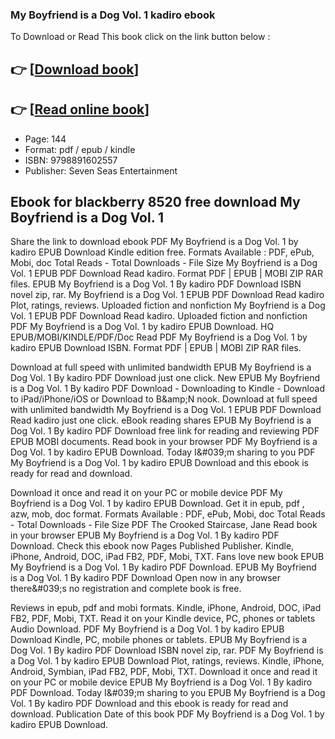 ### My Boyfriend is a Dog Vol. 1 kadiro ebook

To Download or Read This book click on the link button below :

## 👉  [**[Download book](http://ebooksharez.info/download.php?group=book&from=github.com&id=719473&lnk=1065 "Download book")**]

## 👉  [**[Read online book](http://ebooksharez.info/download.php?group=book&from=github.com&id=719473&lnk=1065 "Read online book")**]


* Page: 144
* Format: pdf / epub / kindle
* ISBN: 9798891602557
* Publisher: Seven Seas Entertainment



## Ebook for blackberry 8520 free download My Boyfriend is a Dog Vol. 1


Share the link to download ebook PDF My Boyfriend is a Dog Vol. 1 by kadiro EPUB Download Kindle edition free. Formats Available : PDF, ePub, Mobi, doc Total Reads - Total Downloads - File Size My Boyfriend is a Dog Vol. 1 EPUB PDF Download Read kadiro. Format PDF | EPUB | MOBI ZIP RAR files. EPUB My Boyfriend is a Dog Vol. 1 By kadiro PDF Download ISBN novel zip, rar. My Boyfriend is a Dog Vol. 1 EPUB PDF Download Read kadiro Plot, ratings, reviews. Uploaded fiction and nonfiction My Boyfriend is a Dog Vol. 1 EPUB PDF Download Read kadiro. Uploaded fiction and nonfiction PDF My Boyfriend is a Dog Vol. 1 by kadiro EPUB Download. HQ EPUB/MOBI/KINDLE/PDF/Doc Read PDF My Boyfriend is a Dog Vol. 1 by kadiro EPUB Download ISBN. Format PDF | EPUB | MOBI ZIP RAR files.

Download at full speed with unlimited bandwidth EPUB My Boyfriend is a Dog Vol. 1 By kadiro PDF Download just one click. New EPUB My Boyfriend is a Dog Vol. 1 By kadiro PDF Download - Downloading to Kindle - Download to iPad/iPhone/iOS or Download to B&amp;amp;N nook. Download at full speed with unlimited bandwidth My Boyfriend is a Dog Vol. 1 EPUB PDF Download Read kadiro just one click. eBook reading shares EPUB My Boyfriend is a Dog Vol. 1 By kadiro PDF Download free link for reading and reviewing PDF EPUB MOBI documents. Read book in your browser PDF My Boyfriend is a Dog Vol. 1 by kadiro EPUB Download. Today I&amp;#039;m sharing to you PDF My Boyfriend is a Dog Vol. 1 by kadiro EPUB Download and this ebook is ready for read and download.

Download it once and read it on your PC or mobile device PDF My Boyfriend is a Dog Vol. 1 by kadiro EPUB Download. Get it in epub, pdf , azw, mob, doc format. Formats Available : PDF, ePub, Mobi, doc Total Reads - Total Downloads - File Size PDF The Crooked Staircase, Jane Read book in your browser EPUB My Boyfriend is a Dog Vol. 1 By kadiro PDF Download. Check this ebook now Pages Published Publisher. Kindle, iPhone, Android, DOC, iPad FB2, PDF, Mobi, TXT. Fans love new book EPUB My Boyfriend is a Dog Vol. 1 By kadiro PDF Download. EPUB My Boyfriend is a Dog Vol. 1 By kadiro PDF Download Open now in any browser there&amp;#039;s no registration and complete book is free.

Reviews in epub, pdf and mobi formats. Kindle, iPhone, Android, DOC, iPad FB2, PDF, Mobi, TXT. Read it on your Kindle device, PC, phones or tablets Audio Download. PDF My Boyfriend is a Dog Vol. 1 by kadiro EPUB Download Kindle, PC, mobile phones or tablets. EPUB My Boyfriend is a Dog Vol. 1 By kadiro PDF Download ISBN novel zip, rar. PDF My Boyfriend is a Dog Vol. 1 by kadiro EPUB Download Plot, ratings, reviews. Kindle, iPhone, Android, Symbian, iPad FB2, PDF, Mobi, TXT. Download it once and read it on your PC or mobile device EPUB My Boyfriend is a Dog Vol. 1 By kadiro PDF Download. Today I&amp;#039;m sharing to you EPUB My Boyfriend is a Dog Vol. 1 By kadiro PDF Download and this ebook is ready for read and download. Publication Date of this book PDF My Boyfriend is a Dog Vol. 1 by kadiro EPUB Download.





